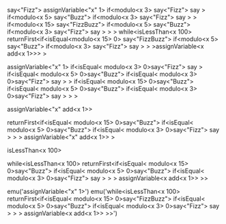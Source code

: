 say<"Fizz">
assignVariable<"x" 1>
if<modulo<x 3> say<"Fizz"> say<x> >
if<modulo<x 5> say<"Buzz"> if<modulo<x 3> say<"Fizz"> say<x> > >
if<modulo<x 15> say<"FizzBuzz"> if<modulo<x 5> say<"Buzz"> if<modulo<x 3> say<"Fizz"> say<x> > > >
while<isLessThan<x 100> returnFirst<if<isEqual<modulo<x 15> 0> say<"FizzBuzz"> if<modulo<x 5> say<"Buzz"> if<modulo<x 3> say<"Fizz"> say<x> > > >assignVariable<x add<x 1>>>  > 

assignVariable<"x" 1>
if<isEqual< modulo<x 3> 0>say<"Fizz"> say<x> >
if<isEqual< modulo<x 5> 0>say<"Buzz"> if<isEqual< modulo<x 3> 0>say<"Fizz"> say<x> > >
if<isEqual< modulo<x 15> 0>say<"Buzz"> if<isEqual< modulo<x 5> 0>say<"Buzz"> if<isEqual< modulo<x 3> 0>say<"Fizz"> say<x> > > >


assignVariable<"x" add<x 1>> 

returnFirst<if<isEqual< modulo<x 15> 0>say<"Buzz"> if<isEqual< modulo<x 5> 0>say<"Buzz"> if<isEqual< modulo<x 3> 0>say<"Fizz"> say<x> > > > assignVariable<"x" add<x 1>> >

isLessThan<x 100>

while<isLessThan<x 100> returnFirst<if<isEqual< modulo<x 15> 0>say<"Buzz"> if<isEqual< modulo<x 5> 0>say<"Buzz"> if<isEqual< modulo<x 3> 0>say<"Fizz"> say<x> > > > assignVariable<x add<x 1>> >>


emu('assignVariable<"x" 1>')
emu('while<isLessThan<x 100> returnFirst<if<isEqual< modulo<x 15> 0>say<"FizzBuzz"> if<isEqual< modulo<x 5> 0>say<"Buzz"> if<isEqual< modulo<x 3> 0>say<"Fizz"> say<x> > > > assignVariable<x add<x 1>> >>')